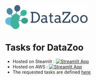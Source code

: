 ![logo](files/logo0.png)  

# Tasks for DataZoo
* Hosted on Steamlit : [![Streamlit App](https://static.streamlit.io/badges/streamlit_badge_black_white.svg)](https://share.streamlit.io/mGolos/DataZoo-tasks/master/app.py)
* Hosted on AWS : [![Streamlit App](https://static.streamlit.io/badges/streamlit_badge_black_white.svg)](http://3.138.183.205:8501)
* The requested tasks are defined [here](https://github.com/mGolos/DataZoo-tasks/blob/master/files/tasks.pdf)
